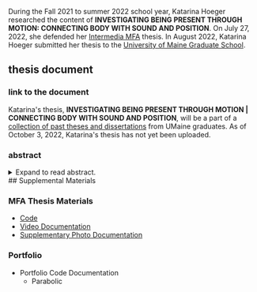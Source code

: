 <!-- ![Katarina Hoeger smiling, wearing pink glasses and a red shirt. The image is not a photo, but a composite picture made up of letters and circles.]({{ "assets/img/portrait/katarina_hoeger_merged__2022_1_10_17_20_circle_0.05_320x320_82KiB.jpg" | absolute_url}}){: .pull-right } -->

During the Fall 2021 to summer 2022 school year, Katarina Hoeger researched the content of **INVESTIGATING BEING PRESENT THROUGH MOTION: CONNECTING BODY WITH SOUND AND POSITION**. On July 27, 2022, she defended her [Intermedia MFA](https://intermedia.umaine.edu/mfa-program/) thesis. In August 2022, Katarina Hoeger submitted her thesis to the [University of Maine Graduate School](https://umaine.edu/graduate/).

## thesis document
### link to the document
Katarina's thesis, **INVESTIGATING BEING PRESENT THROUGH MOTION | CONNECTING BODY WITH SOUND AND POSITION**, will be a part of a [collection of past theses and dissertations](https://digitalcommons.library.umaine.edu/etd/) from UMaine graduates. As of October 3, 2022, Katarina's thesis has not yet been uploaded.

### abstract
<details>
<summary>Expand to read abstract.</summary>
<pre>
The impact our physical presence can be overlooked easily in everyday life.
Monitoring a visitor’s motion can help bring attention to some of the unavoidable conditions of being physically present in a space.
This paper details the creation of an installation in which a participant could examine the impacts of their physical presence.
The participant’s motions within a boundary were amplified sonically.
The boundary was broken into quadrants.
The participant’s quadrant also helped determine the base pitch of the corresponding sounds.
The amount of visual change the motion caused within a quadrant from a bird’s eye view determined how much the base pitch was modified.

Participants encountering such a system responded in different ways.
A few participants chose to ignore the system. Some avoided the system.
Others observed others within the system.
Others moved, exploring how their motions changed their sonic experience of existing in the space.
The last group moved but with the intention of being able to explicitly understand the inner workings of the space and gain control of the system.
Through physical motion, this work provided an alternative understanding of being present and part of the system in the gallery space.
</pre>
</details>
## Supplemental Materials

### MFA Thesis Materials
- [Code](https://github.com/khoeger/allMaxPatches/tree/main/tapeDeck/LordHall_Final)
- [Video Documentation](https://vimeo.com/725054121)
- [Supplementary Photo Documentation](https://photos.app.goo.gl/VjnUDupm3HcF2vyK9)

### Portfolio
- Portfolio Code Documentation
  - Parabolic
